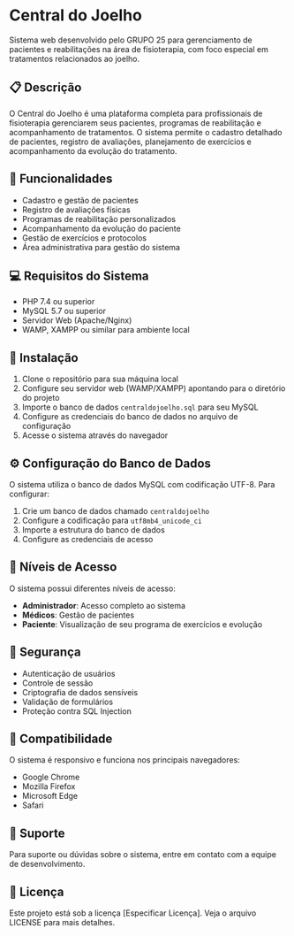 # Central do Joelho

Sistema web desenvolvido pelo GRUPO 25 para gerenciamento de pacientes e reabilitações na área de fisioterapia, com foco especial em tratamentos relacionados ao joelho.

## 📋 Descrição

O Central do Joelho é uma plataforma completa para profissionais de fisioterapia gerenciarem seus pacientes, programas de reabilitação e acompanhamento de tratamentos. O sistema permite o cadastro detalhado de pacientes, registro de avaliações, planejamento de exercícios e acompanhamento da evolução do tratamento.

## 🚀 Funcionalidades

- Cadastro e gestão de pacientes
- Registro de avaliações físicas
- Programas de reabilitação personalizados
- Acompanhamento da evolução do paciente
- Gestão de exercícios e protocolos
- Área administrativa para gestão do sistema

## 💻 Requisitos do Sistema

- PHP 7.4 ou superior
- MySQL 5.7 ou superior
- Servidor Web (Apache/Nginx)
- WAMP, XAMPP ou similar para ambiente local

## 🔧 Instalação

1. Clone o repositório para sua máquina local
2. Configure seu servidor web (WAMP/XAMPP) apontando para o diretório do projeto
3. Importe o banco de dados `centraldojoelho.sql` para seu MySQL
4. Configure as credenciais do banco de dados no arquivo de configuração
5. Acesse o sistema através do navegador

## ⚙️ Configuração do Banco de Dados

O sistema utiliza o banco de dados MySQL com codificação UTF-8. Para configurar:

1. Crie um banco de dados chamado `centraldojoelho`
2. Configure a codificação para `utf8mb4_unicode_ci`
3. Importe a estrutura do banco de dados
4. Configure as credenciais de acesso

## 👥 Níveis de Acesso

O sistema possui diferentes níveis de acesso:

- **Administrador**: Acesso completo ao sistema
- **Médicos**: Gestão de pacientes
- **Paciente**: Visualização de seu programa de exercícios e evolução

## 🔐 Segurança

- Autenticação de usuários
- Controle de sessão
- Criptografia de dados sensíveis
- Validação de formulários
- Proteção contra SQL Injection

## 📱 Compatibilidade

O sistema é responsivo e funciona nos principais navegadores:

- Google Chrome
- Mozilla Firefox
- Microsoft Edge
- Safari

## 🤝 Suporte

Para suporte ou dúvidas sobre o sistema, entre em contato com a equipe de desenvolvimento.

## 📄 Licença

Este projeto está sob a licença [Especificar Licença]. Veja o arquivo LICENSE para mais detalhes.
